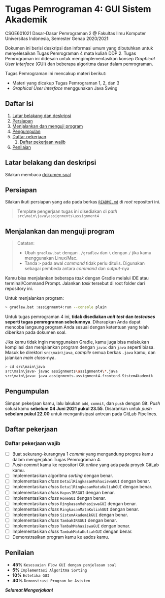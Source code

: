 # Tugas Pemrograman 4: GUI Sistem Akademik

CSGE601021 Dasar-Dasar Pemrograman 2 @ Fakultas Ilmu Komputer Universitas Indonesia,
Semester Genap 2020/2021

Dokumen ini berisi deskripsi dan informasi umum yang dibutuhkan untuk menyelesaikan Tugas Pemrograman 4 mata kuliah DDP 2. 
Tugas Pemrograman ini didesain untuk
mengimplementasikan konsep *Graphical User Interface* (GUI) dan beberapa algoritma dasar dalam pemrograman.

Tugas Pemrograman ini mencakup materi berikut:

- Materi yang dicakup Tugas Pemrograman 1, 2, dan 3
- *Graphical User Interface* menggunakan Java Swing

## Daftar Isi

1. [Latar belakang dan deskripsi](#latar-belakang-dan-deskripsi)
2. [Persiapan](#persiapan)
3. [Menjalankan dan menguji program](#menjalankan-dan-menguji-program)
4. [Pengumpulan](#pengumpulan)
5. [Daftar pekerjaan](#daftar-pekerjaan)
   1. [Daftar pekerjaan wajib](#daftar-pekerjaan-wajib)
6. [Penilaian](#penilaian)


## Latar belakang dan deskripsi
Silakan membaca [dokumen soal][dokumen tp4]
## Persiapan

Silakan ikuti persiapan yang ada pada berkas [`README.md`][root-readme] di
*root* repositori ini.

> Template pengerjaan tugas ini disediakan di *path* 
`src\main\java\assignments\assignment4` 
## Menjalankan dan menguji program

> Catatan:<br> 
> - Ubah `gradlew.bat` dengan `./gradlew` dan `\` dengan `/` jika kamu
menggunakan Linux/Mac.
> - Tanda <kbd>></kbd> pada awal *command* tidak perlu ditulis. 
Digunakan sebagai pembeda antara *command* dan *output*-nya

Kamu bisa menjalankan beberapa *task* dengan Gradle melalui IDE atau
terminal/Command Prompt.
Jalankan *task* tersebut di root folder dari repository ini.

Untuk menjalankan program:

```bash
> gradlew.bat :assignment4:run --console plain
```

Untuk tugas pemrograman 4 ini, **tidak disediakan *unit test* dan *testcases* seperti tugas pemrograman sebelumnya**. Diharapkan Anda dapat mencoba langsung program Anda sesuai dengan ketentuan yang telah diberikan pada dokumen soal.

Jika kamu tidak ingin menggunakan Gradle, kamu juga bisa melakukan kompilasi
dan menjalankan program dengan `javac` dan `java` seperti biasa. Masuk ke
direktori `src\main\java`, *compile* semua berkas `.java` kamu, dan jalankan
*main class*-nya.

```bash
> cd src\main\java
src\main\java> javac assignments\assignment4\*.java
src\main\java> java assignments.assignment4.frontend.SistemAkademik
```

## Pengumpulan
Simpan pekerjaan kamu, lalu lakukan `add`, `commit`, dan `push` dengan Git.
*Push* solusi kamu **sebelum 04 Juni 2021 pukul 23.55**. Disarankan untuk
*push* **sebelum pukul 22.00** untuk mengantisipasi antrean pada GitLab
Pipelines.


## Daftar pekerjaan

### Daftar pekerjaan wajib
- [ ] Buat sekurang-kurangnya 1 *commit* yang mengandung progres kamu dalam
      mengerjakan Tugas Pemrograman 4.
- [ ] *Push* *commit* kamu ke repositori Git *online* yang ada pada proyek
      GitLab kamu.
- [ ] Implementasikan algoritma *sorting* dengan benar.
- [ ] Implementasikan *class* `DetailRingkasanMahasiswaGUI` dengan benar.
- [ ] Implementasikan *class* `DetailRingkasanMataKuliahGUI` dengan benar.
- [ ] Implementasikan *class* `HapusIRSGUI` dengan benar.
- [ ] Implementasikan *class* `HomeGUI` dengan benar.
- [ ] Implementasikan *class* `RingkasanMahasiswaGUI` dengan benar.
- [ ] Implementasikan *class* `RingkasanMataKuliahGUI` dengan benar.
- [ ] Implementasikan *class* `SistemAkademikGUI` dengan benar.
- [ ] Implementasikan *class* `TambahIRSGUI` dengan benar.
- [ ] Implementasikan *class* `TambahMahasiswaGUI` dengan benar.
- [ ] Implementasikan *class* `TambahMataKuliahGUI` dengan benar.
- [ ] Demonstrasikan program kamu ke asdos kamu.

## Penilaian
- **45%** `Kesesuaian Flow GUI dengan penjelasan soal`
- **5%** `Implementasi Algoritma Sorting`
- **10%** `Estetika GUI`
- **40%** `Demonstrasi Program ke Asisten`

***Selamat Mengerjakan!***

[dokumen tp4]: https://docs.google.com/document/d/1A__YjbR722mk2Pnn329wAq7jzv0F2PgJXp6WtzXYeBg/export?format=pdf&attachment=false
[root-readme]: ../README.md#memulai
